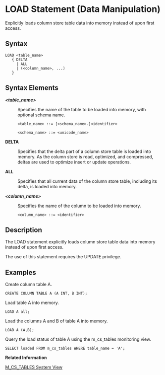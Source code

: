 <!-- loio20f83c8c75191014b215d6c8c427c91b -->

# LOAD Statement \(Data Manipulation\)

Explicitly loads column store table data into memory instead of upon first access.



<a name="loio20f83c8c75191014b215d6c8c427c91b__sql_load_1sql_load_syntax"/>

## Syntax

```
LOAD <table_name>
   { DELTA
     | ALL
     | (<column_name>, ...)
   }
```



<a name="loio20f83c8c75191014b215d6c8c427c91b__sql_unload_1sql_load_syntax_elements"/>

## Syntax Elements


<dl>
<dt><b>

*<table\_name\>*

</b></dt>
<dd>

Specifies the name of the table to be loaded into memory, with optional schema name.

```
<table_name> ::= [<schema_name>.]<identifier>
 
<schema_name> ::= <unicode_name>
```



</dd><dt><b>

DELTA

</b></dt>
<dd>

Specifies that the delta part of a column store table is loaded into memory. As the column store is read, optimized, and compressed, deltas are used to optimize insert or update operations.



</dd><dt><b>

ALL

</b></dt>
<dd>

Specifies that all current data of the column store table, including its delta, is loaded into memory.



</dd><dt><b>

*<column\_name\>*

</b></dt>
<dd>

Specifies the name of the column to be loaded into memory.

```
<column_name> ::= <identifier>
```



</dd>
</dl>



<a name="loio20f83c8c75191014b215d6c8c427c91b__sql_load_1sql_load_description"/>

## Description

The LOAD statement explicitly loads column store table data into memory instead of upon first access.

The use of this statement requires the UPDATE privilege.



<a name="loio20f83c8c75191014b215d6c8c427c91b__sql_load_1sql_load_examples"/>

## Examples

Create column table A.

```
CREATE COLUMN TABLE A (A INT, B INT);
```

Load table A into memory.

```
LOAD A all;
```

Load the columns A and B of table A into memory.

```
LOAD A (A,B);
```

Query the load status of table A using the m\_cs\_tables monitoring view.

```
SELECT loaded FROM m_cs_tables WHERE table_name = 'A';
```

**Related Information**  


[M\_CS\_TABLES System View](../../020-System-Views-Reference/022-Monitoring-Views/m-cs-tables-system-view-20ad60f.md "Provides runtime data for column tables.")

